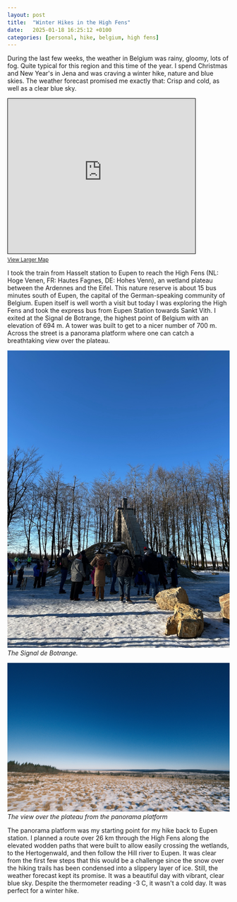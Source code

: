 ```yaml
---
layout: post
title:  "Winter Hikes in the High Fens"
date:   2025-01-18 16:25:12 +0100
categories: [personal, hike, belgium, high fens]
---
```


During the last few weeks, the weather in Belgium was rainy, gloomy, lots of fog. Quite typical for this region and this time of the year. I spend Christmas and New Year's in Jena and was craving a winter hike, nature and blue skies. The weather forecast promised me exactly that: Crisp and cold, as well as a clear blue sky.

<iframe width="425" height="350" src="https://www.openstreetmap.org/export/embed.html?bbox=4.218750000000001%2C49.83975383204511%2C7.967834472656251%2C51.155231611562265&amp;layer=mapnik" style="border: 1px solid black"></iframe><br/><small><a href="https://www.openstreetmap.org/#map=9/50.502/6.093">View Larger Map</a></small>

I took the train from Hasselt station to Eupen to reach the High Fens (NL: Hoge Venen, FR: Hautes Fagnes, DE: Hohes Venn), an wetland plateau between the Ardennes and the Eifel. This nature reserve is about 15 bus minutes south of Eupen, the capital of the German-speaking community of Belgium. Eupen itself is well worth a visit but today I was exploring the High Fens and took the express bus from Eupen Station towards Sankt Vith. I exited at the Signal de Botrange, the highest point of Belgium with an elevation of 694 m. A tower was built to get to a nicer number of 700 m. Across the street is a panorama platform where one can catch a breathtaking view over the plateau.

![The Signal de Botrange](_assets/2025-01-18-Winter-Hike-in-High-Fens/IMG_4423.jpeg)
*The Signal de Botrange.*

![The view from the panorama platform](_assets/2025-01-18-Winter-Hike-in-High-Fens/DSCF1524.jpeg)
*The view over the plateau from the panorama platform*

The panorama platform was my starting point for my hike back to Eupen station. I planned a route over 26 km through  the High Fens along the elevated wodden paths that were built to allow easily crossing the wetlands, to the Hertogenwald, and then follow the Hill river to Eupen. It was clear from the first few steps that this would be a challenge since the snow over the hiking trails has been condensed into a slippery layer of ice. Still, the weather forecast kept its promise. It was a beautiful day with vibrant, clear blue sky. Despite the thermometer reading -3 C, it wasn't a cold day. It was perfect for a winter hike. 

